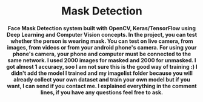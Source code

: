 <h1 align="center">Mask Detection</h1>

<div align= "center">
  <h4>Face Mask Detection system built with OpenCV, Keras/TensorFlow using Deep Learning and Computer Vision concepts. In the project, you can test whether the person is wearing mask. You can test on live camera, from images, from videos or from your android phone's camera. For using your phone's camera, your phone and computer must be connected to the same network. I used 2000 images for masked and 2000 for unmasked. I got almost 1 accuracy, soo I am not sure this is the good way of training :) I didn't add the model I trained and my imagelist folder because you will already collect your own dataset and train your own model but if you want, I can send if you contact me. I explained everything in the comment lines, if you have any questions feel free to ask. </h4>
</div>
